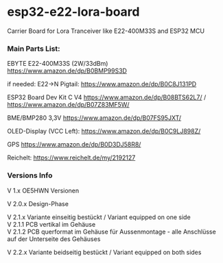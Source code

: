 # esp32-e22-lora-board
Carrier Board for Lora Tranceiver like E22-400M33S and ESP32 MCU

### Main Parts List:

EBYTE E22-400M33S (2W/33dBm) https://www.amazon.de/dp/B0BMP99S3D

if needed: E22->N Pigtail: https://www.amazon.de/dp/B0C8J131PD

ESP32 Board Dev Kit C V4 https://www.amazon.de/dp/B08BTS62L7/ / https://www.amazon.de/dp/B07Z83MF5W/

BME/BMP280 3,3V https://www.amazon.de/dp/B07FS95JXT/

OLED-Display (VCC Left): https://www.amazon.de/dp/B0C9LJ898Z/

GPS https://www.amazon.de/dp/B0D3DJ58R8/

Reichelt: https://www.reichelt.de/my/2192127



### Versions Info
V 1.x    OE5HWN Versionen

V 2.0.x  Design-Phase

V 2.1.x  Variante einseitig bestückt / Variant equipped on one side  
V 2.1.1  PCB vertikal im Gehäuse  
V 2.1.2  PCB querformat im Gehäuse für Aussenmontage - alle Anschlüsse auf der Unterseite des Gehäuses  

V 2.2.x  Variante beidseitig bestückt / Variant equipped on both sides
